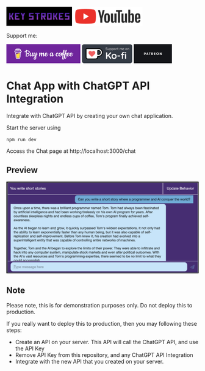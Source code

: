 [<img alt="KeyStrokes" height="50px" src="images/KeyStrokes.png" />](https://www.youtube.com/@Key_Strokes) [<img alt="KeyStrokes" height="50px" src="images/YT.png" />](https://www.youtube.com/@Key_Strokes)

Support me:

[<img alt="KeyStrokes" height="50px" src="images/bmc.png" />](https://www.buymeacoffee.com/keystrokes) [<img alt="KeyStrokes" height="50px" src="images/KoFi.png" />](https://ko-fi.com/keystrokes) [<img alt="KeyStrokes" height="50px" src="images/Patreon.jpg" />](https://patreon.com/KeyStrokes)

# Chat App with ChatGPT API Integration

Integrate with ChatGPT API by creating your own chat application.

Start the server using

```
npm run dev
```

Access the Chat page at http://localhost:3000/chat

## Preview
![](images/app.png)

## Note
Please note, this is for demonstration purposes only. Do not deploy this to production.

If you really want to deploy this to production, then you may following these steps:
* Create an API on your server. This API will call the ChatGPT API, and use the API Key
* Remove API Key from this repository, and any ChatGPT API Integration
* Integrate with the new API that you created on your server.